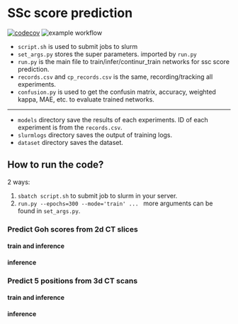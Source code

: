 # SSc score prediction
[![codecov](https://codecov.io/gh/Jingnan-Jia/ssc_scoring/branch/master/graph/badge.svg?token=Z808SDKUFQ)](https://codecov.io/gh/Jingnan-Jia/ssc_scoring)
![example workflow](https://github.com/Jingnan-Jia/ssc_scoring/actions/workflows/test.yml/badge.svg?branch=master)

* `script.sh` is used to submit jobs to slurm
* `set_args.py` stores the super parameters. imported by `run.py`
* `run.py` is the main file to train/infer/continur_train networks for ssc score prediction.
* `records.csv` and `cp_records.csv` is the same, recording/tracking all experiments.
* `confusion.py` is used to get the confusin matrix, accuracy, weighted kappa, MAE, etc. to evaluate trained networks.
------
* `models` directory save the results of each experiments. ID of each experiment is from the `records.csv`.
* `slurmlogs` directory saves the output of training logs.
* `dataset` directory saves the dataset.

## How to run the code?
2 ways:
1. `sbatch script.sh` to submit job to slurm in your server.
2. `run.py --epochs=300 --mode='train' ... ` more arguments can be found in `set_args.py`.

### Predict Goh scores from 2d CT slices
#### train and inference
#### inference

### Predict 5 positions from 3d CT scans
#### train and inference
#### inference